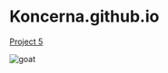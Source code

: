 # Koncerna.github.io

[Project 5](https://uo-cit.github.io/p4-Koncerna/)

![goat](http://got-crossfit.com/wp-content/uploads/2017/03/f5d784aa1eabbde15ba5e2d90c3ba828.jpg)
